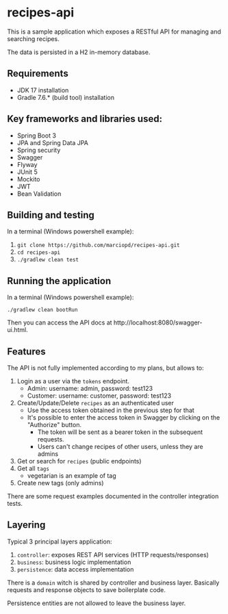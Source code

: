 # recipes-api

This is a sample application which exposes a RESTful API for managing and searching recipes.

The data is persisted in a H2 in-memory database.

## Requirements
- JDK 17 installation
- Gradle 7.6.* (build tool) installation

## Key frameworks and libraries used:
- Spring Boot 3
- JPA and Spring Data JPA
- Spring security
- Swagger
- Flyway
- JUnit 5
- Mockito
- JWT
- Bean Validation

## Building and testing
In a terminal (Windows powershell example):
1) `git clone https://github.com/marciopd/recipes-api.git`
2) `cd recipes-api`
3) `./gradlew clean test`

## Running the application
In a terminal (Windows powershell example):

`./gradlew clean bootRun`

Then you can access the API docs at http://localhost:8080/swagger-ui.html.

## Features
The API is not fully implemented according to my plans, but allows to:
1) Login as a user via the `tokens` endpoint.
    - Admin: username: admin, password: test123
    - Customer: username: customer, password: test123
2) Create/Update/Delete `recipes` as an authenticated user
    - Use the access token obtained in the previous step for that
    - It's possible to enter the access token in Swagger by clicking on the "Authorize" button. 
      - The token will be sent as a bearer token in the subsequent requests.
      - Users can't change recipes of other users, unless they are admins
3) Get or search for `recipes` (public endpoints)
4) Get all `tags`
    - vegetarian is an example of tag
5) Create new tags (only admins)

There are some request examples documented in the controller integration tests.

## Layering

Typical 3 principal layers application:
1) `controller`: exposes REST API services (HTTP requests/responses)
2) `business`: business logic implementation
3) `persistence`: data access implementation

There is a `domain` witch is shared by controller and business layer. 
Basically requests and response objects to save boilerplate code.

Persistence entities are not allowed to leave the business layer.
